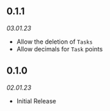 ## 0.1.1

_03.01.23_

- Allow the deletion of `Tasks`
- Allow decimals for `Task` points

## 0.1.0

_02.01.23_

- Initial Release
